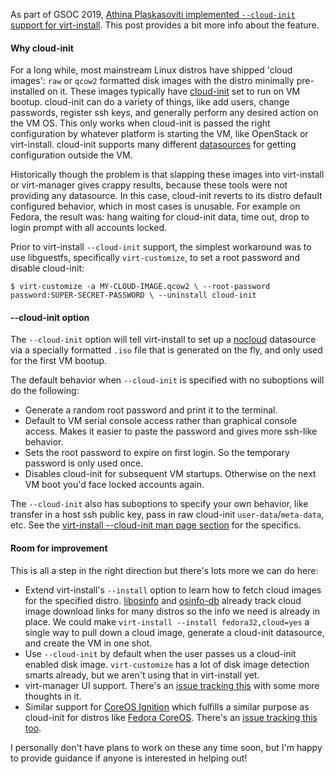 As part of GSOC 2019, [Athina Plaskasoviti implemented `--cloud-init` support for virt-install](https://athinapl.home.blog/2019/08/25/gsoc-2019-cloud-init-configuration-for-virt-manager-virt-install/). This post provides a bit more info about the feature.

#### Why cloud-init

For a long while, most mainstream Linux distros have shipped 'cloud images': `raw` or `qcow2` formatted disk images with the distro minimally pre-installed on it. These images typically have [cloud-init](https://cloud-init.io/) set to run on VM bootup. cloud-init can do a variety of things, like add users, change passwords, register ssh keys, and generally perform any desired action on the VM OS. This only works when cloud-init is passed the right configuration by whatever platform is starting the VM, like OpenStack or virt-install. cloud-init supports many different [datasources](https://cloudinit.readthedocs.io/en/latest/topics/datasources.html) for getting configuration outside the VM.

Historically though the problem is that slapping these images into virt-install or virt-manager gives crappy results, because these tools were not providing any datasource. In this case, cloud-init reverts to its distro default configured behavior, which in most cases is unusable. For example on Fedora, the result was: hang waiting for cloud-init data, time out, drop to login prompt with all accounts locked.

Prior to virt-install `--cloud-init` support, the simplest workaround was to use libguestfs, specifically `virt-customize`, to set a root password and disable cloud-init:

`$ virt-customize -a MY-CLOUD-IMAGE.qcow2 \
    --root-password password:SUPER-SECRET-PASSWORD \
    --uninstall cloud-init` 

#### \--cloud-init option

The `--cloud-init` option will tell virt-install to set up a [nocloud](https://cloudinit.readthedocs.io/en/latest/topics/datasources/nocloud.html) datasource via a specially formatted `.iso` file that is generated on the fly, and only used for the first VM bootup.

The default behavior when `--cloud-init` is specified with no suboptions will do the following:

-   Generate a random root password and print it to the terminal.
-   Default to VM serial console access rather than graphical console access. Makes it easier to paste the password and gives more ssh-like behavior.
-   Sets the root password to expire on first login. So the temporary password is only used once.
-   Disables cloud-init for subsequent VM startups. Otherwise on the next VM boot you'd face locked accounts again.

The `--cloud-init` also has suboptions to specify your own behavior, like transfer in a host ssh public key, pass in raw cloud-init `user-data`/`meta-data`, etc. See the [virt-install --cloud-init man page section](https://github.com/virt-manager/virt-manager/blob/master/man/virt-install.rst#--cloud-init) for the specifics.

#### Room for improvement

This is all a step in the right direction but there's lots more we can do here:

-   Extend virt-install's `--install` option to learn how to fetch cloud images for the specified distro. [libosinfo](https://libosinfo.org/) and [osinfo-db](https://gitlab.com/libosinfo/osinfo-db) already track cloud image download links for many distros so the info we need is already in place. We could make `virt-install --install fedora32,cloud=yes` a single way to pull down a cloud image, generate a cloud-init datasource, and create the VM in one shot.
-   Use `--cloud-init` by default when the user passes us a cloud-init enabled disk image. `virt-customize` has a lot of disk image detection smarts already, but we aren't using that in virt-install yet.
-   virt-manager UI support. There's an [issue tracking this](https://github.com/virt-manager/virt-manager/issues/143) with some more thoughts in it.
-   Similar support for [CoreOS Ignition](https://coreos.com/ignition/) which fulfills a similar purpose as cloud-init for distros like [Fedora CoreOS](https://getfedora.org/en/coreos/). There's an [issue tracking this too](https://github.com/virt-manager/virt-manager/issues/152).

I personally don't have plans to work on these any time soon, but I'm happy to provide guidance if anyone is interested in helping out!